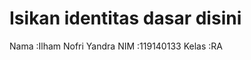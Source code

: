 # Isikan identitas dasar disini
Nama  :Ilham Nofri Yandra
NIM   :119140133
Kelas :RA
                                        